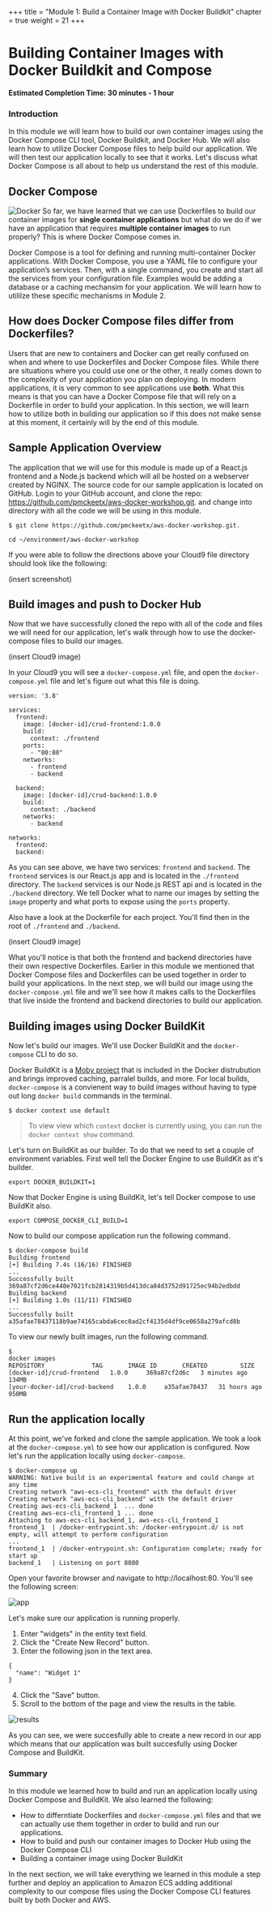 +++
title = "Module 1: Build a Container Image with Docker Buildkit"
chapter = true
weight = 21
+++

# Building Container Images with Docker Buildkit and Compose

**Estimated Completion Time: 30 minutes - 1 hour**

### Introduction

In this module we will learn how to build our own container images using the Docker Compose CLI tool, Docker Buildkit, and Docker Hub. We will also learn how to utilize Docker Compose files to help build our application. We will then test our application locally to see that it works. Let's discuss what Docker Compose is all about to help us understand the rest of this module. 

## Docker Compose
![Docker](/images/docker-compose.png)
So far, we have learned that we can use Dockerfiles to build our container images for **single container applications** but what do we do if we have an application that requires **multiple container images** to run properly? This is where Docker Compose comes in. 

Docker Compose is a tool for defining and running multi-container Docker applications. With Docker Compose, you use a YAML file to configure your application’s services. Then, with a single command, you create and start all the services from your configuration file. Examples would be adding a database or a caching mechansim for your application. We will learn how to utililze these specific mechanisms in Module 2. 

## How does Docker Compose files differ from Dockerfiles?
Users that are new to containers and Docker can get really confused on when and where to use Dockerfiles and Docker Compose files. While there are situations where you could use one or the other, it really comes down to the complexity of your application you plan on deploying. In modern applications, it is very common to see applications use **both**. What this means is that you can have a Docker Compose file that will rely on a Dockerfile in order to build your application. In this section, we will learn how to utilize both in building our application so if this does not make sense at this moment, it certainly will by the end of this module. 

## Sample Application Overview

The application that we will use for this module is made up of a React.js frontend and a Node.js backend which will all be hosted on a webserver created by NGINX. The source code for our sample application is located on GitHub. Login to your GitHub account, and clone the repo: https://github.com/pmckeetx/aws-docker-workshop.git. and change into directory with all the code we will be using in this module. 

```
$ git clone https://github.com/pmckeetx/aws-docker-workshop.git.
```
```
cd ~/environment/aws-docker-workshop
```

If you were able to follow the directions above your Cloud9 file directory should look like the following:

(insert screenshot)

## Build images and push to Docker Hub

Now that we have successfully cloned the repo with all of the code and files we will need for our application, let's walk through how to use the docker-compose files to build our images. 

(insert Cloud9 image)

In your Cloud9 you will see a `docker-compose.yml` file, and open the `docker-compose.yml` file and let's figure out what this file is doing. 

```
version: '3.8'

services:
  frontend:
    image: [docker-id]/crud-frontend:1.0.0
    build: 
      context: ./frontend
    ports:
      - "80:80"
    networks: 
      - frontend
      - backend
  
  backend:
    image: [docker-id]/crud-backend:1.0.0
    build:
      context: ./backend
    networks: 
      - backend

networks: 
  frontend:
  backend:
```

As you can see above, we have two services: `frontend` and `backend`. The `frontend` services is our React.js app and is located in the `./frontend` directory. The `backend` services is our Node.js REST api and is located in the `./backend` directory. We tell Docker what to name our images by setting the `image` property and what ports to expose using the `ports` property. 

Also have a look at the Dockerfile for each project. You'll find then in the root of `./frontend` and `./backend`. 

(insert Cloud9 image)

What you'll notice is that both the frontend and backend directories have their own respective Dockerfiles. Earlier in this module we mentioned that Docker Compose files and Dockerfiles can be used together in order to build your applications. In the next step, we will build our image using the ```docker-compose.yml``` file and we'll see how it makes calls to the Dockerfiles that live inside the frontend and backend directories to build our application. 

## Building images using Docker BuildKit

Now let's build our images. We'll use Docker BuildKit and the `docker-compose` CLI to do so. 

Docker BuildKit is a [Moby project](https://docs.docker.com/develop/develop-images/build_enhancements/) that is included in the Docker distrubution and brings improved caching, parralel builds, and more. For local builds, `docker-compose` is a convienent way to build images without having to type out long `docker build` commands in the terminal.

```
$ docker context use default
```

> To view view which `context` docker is currently using, you can run the `docker context show` command.

Let's turn on BuildKit as our builder. To do that we need to set a couple of environment variables. First well tell the Docker Engine to use BuildKit as it's builder.

```
export DOCKER_BUILDKIT=1
```

Now that Docker Engine is using BuildKit, let's tell Docker compose to use BuildKit also.

```
export COMPOSE_DOCKER_CLI_BUILD=1
```

Now to build our compose application run the following command.

```
$ docker-compose build
Building frontend
[+] Building 7.4s (16/16) FINISHED
...
Successfully built 369a87cf2d6ce440e7021fcb2814319b5d413dca84d3752d91725ec94b2edbdd
Building backend
[+] Building 1.0s (11/11) FINISHED
...
Successfully built a35afae78437118b9ae74165cabda6cec0ad2cf4135d4df9ce0658a279afcd8b
```

To view our newly built images, run the following command.

```
$ 
docker images
REPOSITORY             TAG       IMAGE ID       CREATED         SIZE
[docker-id]/crud-frontend   1.0.0     369a87cf2d6c   3 minutes ago   134MB
[your-docker-id]/crud-backend    1.0.0     a35afae78437   31 hours ago    950MB
```

## Run the application locally

At this point, we've forked and clone the sample application. We took a look at the `docker-compose.yml` to see how our application is configured. Now let's run the application locally using `docker-compose`.

```
$ docker-compose up
WARNING: Native build is an experimental feature and could change at any time
Creating network "aws-ecs-cli_frontend" with the default driver
Creating network "aws-ecs-cli_backend" with the default driver
Creating aws-ecs-cli_backend_1  ... done
Creating aws-ecs-cli_frontend_1 ... done
Attaching to aws-ecs-cli_backend_1, aws-ecs-cli_frontend_1
frontend_1  | /docker-entrypoint.sh: /docker-entrypoint.d/ is not empty, will attempt to perform configuration
...
frontend_1  | /docker-entrypoint.sh: Configuration complete; ready for start up
backend_1   | Listening on port 8080 
```

Open your favorite browser and navigate to http://localhost:80. You'll see the following screen:

![app](/images/docker-module1.png)

Let's make sure our application is running properly.

1. Enter "widgets" in the entity text field.
2. Click the "Create New Record" button.
3. Enter the following json in the text area.
  ```
  {
    "name": "Widget 1"
  }
  ```
4. Click the "Save" button.
5. Scroll to the bottom of the page and view the results in the table.

![results](/images/docker-module1-result.png)

As you can see, we were succesfully able to create a new record in our app which means that our application was built succesfully using Docker Compose and BuildKit. 

### Summary 

In this module we learned how to build and run an application locally using Docker Compose and BuildKit. We also learned the following:

- How to differntiate Dockerfiles and ```docker-compose.yml``` files and that we can actually use them together in order to build and run our applications. 
- How to build and push our container images to Docker Hub using the Docker Compose CLI
- Building a container image using Docker BuildKit

In the next section, we will take everything we learned in this module a step further and deploy an application to Amazon ECS adding additional complexity to our compose files using the Docker Compose CLI features built by both Docker and AWS. 

